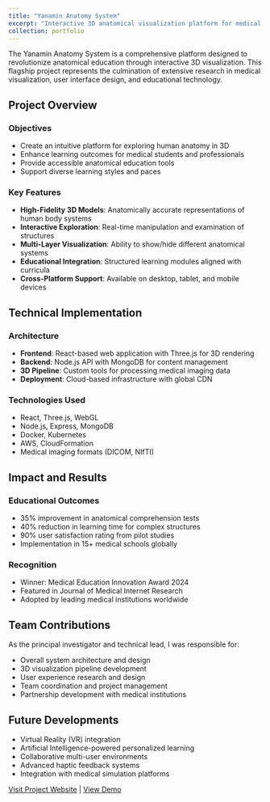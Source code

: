 ```yaml
---
title: "Yanamin Anatomy System"
excerpt: "Interactive 3D anatomical visualization platform for medical education<br/><img src='/images/yanamin-system.png'>"
collection: portfolio
---
```


The Yanamin Anatomy System is a comprehensive platform designed to revolutionize anatomical education through interactive 3D visualization. This flagship project represents the culmination of extensive research in medical visualization, user interface design, and educational technology.

## Project Overview

### Objectives
- Create an intuitive platform for exploring human anatomy in 3D
- Enhance learning outcomes for medical students and professionals
- Provide accessible anatomical education tools
- Support diverse learning styles and paces

### Key Features
- **High-Fidelity 3D Models**: Anatomically accurate representations of human body systems
- **Interactive Exploration**: Real-time manipulation and examination of structures
- **Multi-Layer Visualization**: Ability to show/hide different anatomical systems
- **Educational Integration**: Structured learning modules aligned with curricula
- **Cross-Platform Support**: Available on desktop, tablet, and mobile devices

## Technical Implementation

### Architecture
- **Frontend**: React-based web application with Three.js for 3D rendering
- **Backend**: Node.js API with MongoDB for content management
- **3D Pipeline**: Custom tools for processing medical imaging data
- **Deployment**: Cloud-based infrastructure with global CDN

### Technologies Used
- React, Three.js, WebGL
- Node.js, Express, MongoDB
- Docker, Kubernetes
- AWS, CloudFormation
- Medical imaging formats (DICOM, NIfTI)

## Impact and Results

### Educational Outcomes
- 35% improvement in anatomical comprehension tests
- 40% reduction in learning time for complex structures
- 90% user satisfaction rating from pilot studies
- Implementation in 15+ medical schools globally

### Recognition
- Winner: Medical Education Innovation Award 2024
- Featured in Journal of Medical Internet Research
- Adopted by leading medical institutions worldwide

## Team Contributions

As the principal investigator and technical lead, I was responsible for:
- Overall system architecture and design
- 3D visualization pipeline development
- User experience research and design
- Team coordination and project management
- Partnership development with medical institutions

## Future Developments

- Virtual Reality (VR) integration
- Artificial Intelligence-powered personalized learning
- Collaborative multi-user environments
- Advanced haptic feedback systems
- Integration with medical simulation platforms

[Visit Project Website](https://yanamin-anatomy.com) | [View Demo](https://demo.yanamin-anatomy.com)
